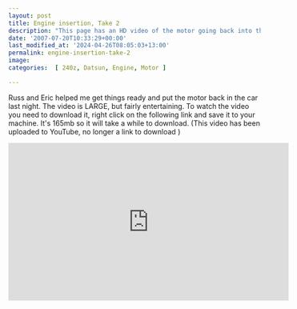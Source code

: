 ```yaml
---
layout: post
title: Engine insertion, Take 2
description: "This page has an HD video of the motor going back into the 240z"
date: '2007-07-20T10:33:29+00:00'
last_modified_at: '2024-04-26T08:05:03+13:00'
permalink: engine-insertion-take-2
image: 
categories:  [ 240z, Datsun, Engine, Motor ]

---
```

Russ and Eric helped me get things ready and put the motor back in the car last night. The video is LARGE, but fairly entertaining. To watch the video you need to download it, right click on the following link and save it to your machine. It's 165mb so it will take a while to download. (This video has been uploaded to YouTube, no longer a link to download )

<iframe width="560" height="315" src="https://www.youtube.com/embed/gk4KsPQu9z4?si=PBE35EWjPzD4g74_" title="YouTube video player" frameborder="0" allow="accelerometer; autoplay; clipboard-write; encrypted-media; gyroscope; picture-in-picture; web-share" referrerpolicy="strict-origin-when-cross-origin" allowfullscreen></iframe>

